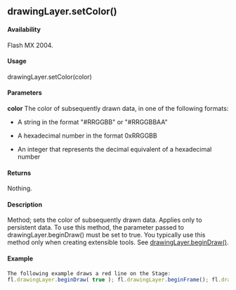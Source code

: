 ## drawingLayer.setColor()

#### Availability

Flash MX 2004.

#### Usage

drawingLayer.setColor(color)

#### Parameters

**color** The color of subsequently drawn data, in one of the following formats:

-   A string in the format "\#RRGGBB" or "\#RRGGBBAA"

-   A hexadecimal number in the format 0xRRGGBB

-   An integer that represents the decimal equivalent of a hexadecimal number

#### Returns

Nothing.

#### Description

Method; sets the color of subsequently drawn data. Applies only to persistent data. To use this method, the parameter passed to drawingLayer.beginDraw() must be set to true. You typically use this method only when creating extensible tools. See [drawingLayer.beginDraw()](#!AdobeDocs/developers-animatesdk-docs/master/drawingLayer_object/drawingLayer.md).

#### Example

```javascript
The following example draws a red line on the Stage:
fl.drawingLayer.beginDraw( true ); fl.drawingLayer.beginFrame(); fl.drawingLayer.setColor( "\#ff0000" ); fl.drawingLayer.moveTo(0,0); fl.drawingLayer.lineTo(100,100); fl.drawingLayer.endFrame(); fl.drawingLayer.endDraw();

```